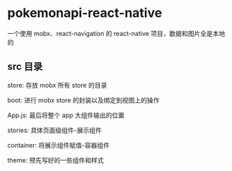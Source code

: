 # pokemonapi-react-native

一个使用 mobx、react-navigation 的 react-native 项目，数据和图片全是本地的

## src 目录

store: 存放 mobx 所有 store 的目录

boot: 进行 mobx store 的封装以及绑定到视图上的操作

App.js: 最后将整个 app 大组件输出的位置

stories: 具体页面级组件-展示组件

container: 将展示组件赋值-容器组件

theme: 预先写好的一些组件和样式
